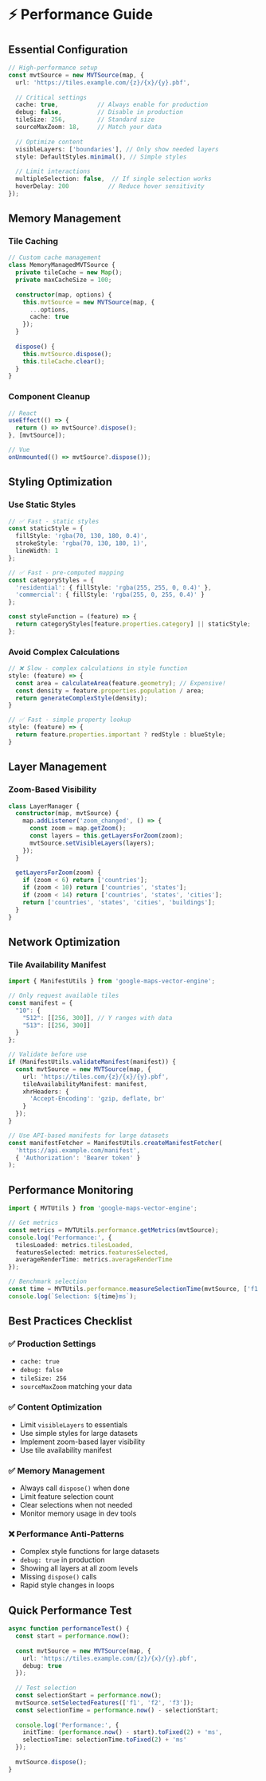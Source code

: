 # ⚡ Performance Guide

## Essential Configuration

```typescript
// High-performance setup
const mvtSource = new MVTSource(map, {
  url: 'https://tiles.example.com/{z}/{x}/{y}.pbf',
  
  // Critical settings
  cache: true,           // Always enable for production
  debug: false,          // Disable in production
  tileSize: 256,         // Standard size
  sourceMaxZoom: 18,     // Match your data
  
  // Optimize content
  visibleLayers: ['boundaries'], // Only show needed layers
  style: DefaultStyles.minimal(), // Simple styles
  
  // Limit interactions
  multipleSelection: false,  // If single selection works
  hoverDelay: 200           // Reduce hover sensitivity
});
```

## Memory Management

### Tile Caching
```typescript
// Custom cache management
class MemoryManagedMVTSource {
  private tileCache = new Map();
  private maxCacheSize = 100;
  
  constructor(map, options) {
    this.mvtSource = new MVTSource(map, {
      ...options,
      cache: true
    });
  }
  
  dispose() {
    this.mvtSource.dispose();
    this.tileCache.clear();
  }
}
```

### Component Cleanup
```typescript
// React
useEffect(() => {
  return () => mvtSource?.dispose();
}, [mvtSource]);

// Vue  
onUnmounted(() => mvtSource?.dispose());
```

## Styling Optimization

### Use Static Styles
```typescript
// ✅ Fast - static styles
const staticStyle = {
  fillStyle: 'rgba(70, 130, 180, 0.4)',
  strokeStyle: 'rgba(70, 130, 180, 1)',
  lineWidth: 1
};

// ✅ Fast - pre-computed mapping
const categoryStyles = {
  'residential': { fillStyle: 'rgba(255, 255, 0, 0.4)' },
  'commercial': { fillStyle: 'rgba(255, 0, 255, 0.4)' }
};

const styleFunction = (feature) => {
  return categoryStyles[feature.properties.category] || staticStyle;
};
```

### Avoid Complex Calculations
```typescript
// ❌ Slow - complex calculations in style function
style: (feature) => {
  const area = calculateArea(feature.geometry); // Expensive!
  const density = feature.properties.population / area;
  return generateComplexStyle(density);
}

// ✅ Fast - simple property lookup
style: (feature) => {
  return feature.properties.important ? redStyle : blueStyle;
}
```

## Layer Management

### Zoom-Based Visibility
```typescript
class LayerManager {
  constructor(map, mvtSource) {
    map.addListener('zoom_changed', () => {
      const zoom = map.getZoom();
      const layers = this.getLayersForZoom(zoom);
      mvtSource.setVisibleLayers(layers);
    });
  }
  
  getLayersForZoom(zoom) {
    if (zoom < 6) return ['countries'];
    if (zoom < 10) return ['countries', 'states'];
    if (zoom < 14) return ['countries', 'states', 'cities'];
    return ['countries', 'states', 'cities', 'buildings'];
  }
}
```

## Network Optimization

### Tile Availability Manifest
```typescript
import { ManifestUtils } from 'google-maps-vector-engine';

// Only request available tiles
const manifest = {
  "10": {
    "512": [[256, 300]], // Y ranges with data
    "513": [[256, 300]]
  }
};

// Validate before use
if (ManifestUtils.validateManifest(manifest)) {
  const mvtSource = new MVTSource(map, {
    url: 'https://tiles.com/{z}/{x}/{y}.pbf',
    tileAvailabilityManifest: manifest,
    xhrHeaders: {
      'Accept-Encoding': 'gzip, deflate, br'
    }
  });
}

// Use API-based manifests for large datasets
const manifestFetcher = ManifestUtils.createManifestFetcher(
  'https://api.example.com/manifest',
  { 'Authorization': 'Bearer token' }
);
```

## Performance Monitoring

```typescript
import { MVTUtils } from 'google-maps-vector-engine';

// Get metrics
const metrics = MVTUtils.performance.getMetrics(mvtSource);
console.log('Performance:', {
  tilesLoaded: metrics.tilesLoaded,
  featuresSelected: metrics.featuresSelected,
  averageRenderTime: metrics.averageRenderTime
});

// Benchmark selection
const time = MVTUtils.performance.measureSelectionTime(mvtSource, ['f1', 'f2']);
console.log(`Selection: ${time}ms`);
```

## Best Practices Checklist

### ✅ Production Settings
- `cache: true`
- `debug: false` 
- `tileSize: 256`
- `sourceMaxZoom` matching your data

### ✅ Content Optimization
- Limit `visibleLayers` to essentials
- Use simple styles for large datasets
- Implement zoom-based layer visibility
- Use tile availability manifest

### ✅ Memory Management
- Always call `dispose()` when done
- Limit feature selection count
- Clear selections when not needed
- Monitor memory usage in dev tools

### ❌ Performance Anti-Patterns
- Complex style functions for large datasets
- `debug: true` in production
- Showing all layers at all zoom levels
- Missing `dispose()` calls
- Rapid style changes in loops

## Quick Performance Test

```typescript
async function performanceTest() {
  const start = performance.now();
  
  const mvtSource = new MVTSource(map, {
    url: 'https://tiles.example.com/{z}/{x}/{y}.pbf',
    debug: true
  });
  
  // Test selection
  const selectionStart = performance.now();
  mvtSource.setSelectedFeatures(['f1', 'f2', 'f3']);
  const selectionTime = performance.now() - selectionStart;
  
  console.log('Performance:', {
    initTime: (performance.now() - start).toFixed(2) + 'ms',
    selectionTime: selectionTime.toFixed(2) + 'ms'
  });
  
  mvtSource.dispose();
}
```
